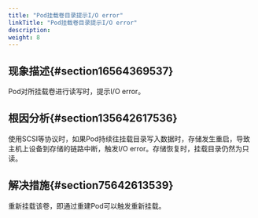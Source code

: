```yaml
---
title: "Pod挂载卷目录提示I/O error"
linkTitle: "Pod挂载卷目录提示I/O error"
description: 
weight: 8
---
```


## 现象描述{#section16564369537}

Pod对所挂载卷进行读写时，提示I/O error。

## 根因分析{#section135642617536}

使用SCSI等协议时，如果Pod持续往挂载目录写入数据时，存储发生重启，导致主机上设备到存储的链路中断，触发I/O error。存储恢复时，挂载目录仍然为只读。

## 解决措施{#section75642613539}

重新挂载该卷，即通过重建Pod可以触发重新挂载。

